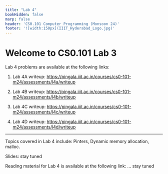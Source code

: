 ```yaml
---
title: "Lab 4"
bookHidden: false
marp: false
header: 'CS0.101 Computer Programming (Monsoon 24)'
footer: '![width:150px](IIIT_Hyderabad_Logo.jpg)'
---
```


# Welcome to CS0.101 Lab 3

Lab 4 problems are available at the following links:

1. Lab 4A writeup: https://pingala.iiit.ac.in/courses/cs0-101-m24/assessments/l4a/writeup
2. Lab 4B writeup: https://pingala.iiit.ac.in/courses/cs0-101-m24/assessments/l4b/writeup

3. Lab 4C writeup: https://pingala.iiit.ac.in/courses/cs0-101-m24/assessments/l4c/writeup
4. Lab 4D writeup: https://pingala.iiit.ac.in/courses/cs0-101-m24/assessments/l4d/writeup
--- 

Topics covered in Lab 4 include: Pinters, Dynamic memory allocation, malloc.

Slides:  stay tuned
    

Reading material for Lab 4 is available at the following link: 
    ... stay tuned
